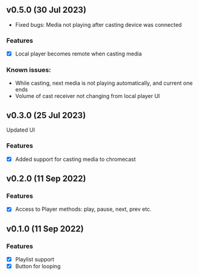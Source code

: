 ## v0.5.0 (30 Jul 2023)
- Fixed bugs: Media not playing after casting device was connected
### Features
- [x] Local player becomes remote when casting media
### Known issues:
- While casting, next media is not playing automatically, and current one ends
- Volume of cast receiver not changing from local player UI

## v0.3.0 (25 Jul 2023)
Updated UI
### Features
- [x] Added support for casting media to chromecast

## v0.2.0 (11 Sep 2022)
### Features
- [x] Access to Player methods: play, pause, next, prev etc.

## v0.1.0 (11 Sep 2022)
### Features
- [x] Playlist support
- [x] Button for looping
